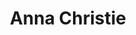 ---
title: Anna Christie
year: 1967
opening_date: 1967-01-21
closing_date: 1967-01-28
layout: productions
image:
image_caption:
image_credit:
playbill:
category:
details:
  Theatre: Theatre Jacksonville
  Venue: Little Theatre
cast:
  "Johnny-The-Priest": Richard A. Bloodgood
  Two Longshoremen: Robert Smith
  A Girl: Bob Starr
  A Postman: Sara Jo Berman
  Larry: Marshall Nazworth
  Chris Christopherson: Wade Popwell
  Simeon Winthrop: Norman Howard
  Marthy Owen: Terry McIntire
  Anna Christopherson: Doreen Madden
  Mat Burke: Thomas O'Hagan
crew:
  Director: George Ballis
  Scenic Production: Larry Riddle
  Stage Manager: Gil Gimbel
  Assistant Stage Manager: Sara Jo Berman
  Costumes: 
    - Gwen Nearhoof
    - Gert Berman
  Properties: Sara Jo Berman
  Make-up:
    - Marcy Massaniso
    - Robert L. Smith
  Lighting: Al Gimbel
  Sound:
    - Nancy Keller
    - Helen Roberts
  Scenery:
    - Al Gimbel
    - Walter Quattlebaum
    - David Witten
    - Charles Vance
    - Marshall Nazworth
    - Sara Jo Berman
    - Hal Nearhoof
  About the Cast notes: Jean Goodman
understudies:
orchestra:
external_links:
---